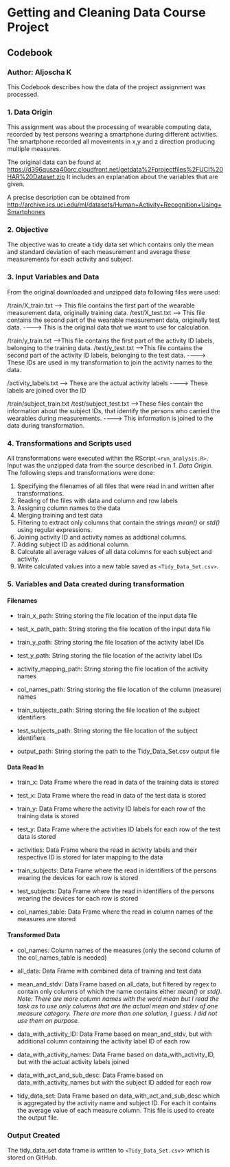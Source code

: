 # Getting and Cleaning Data Course Project
## Codebook
### Author: Aljoscha K

This Codebook describes how the data of the project assignment was processed.

### 1. Data Origin
This assignment was about the processing of wearable computing data, recorded by
test persons wearing a smartphone during different activities. The smartphone 
recorded all movements in x,y and z direction producing multiple measures. 

The original data can be found at https://d396qusza40orc.cloudfront.net/getdata%2Fprojectfiles%2FUCI%20HAR%20Dataset.zip
It includes an explanation about the variables that are given. 

A precise description can be obtained from http://archive.ics.uci.edu/ml/datasets/Human+Activity+Recognition+Using+Smartphones

### 2. Objective
The objective was to create a tidy data set which contains only the mean and standard deviation 
of each measurement and average these measurements for each activity and subject. 

### 3. Input Variables and Data
From the original downloaded and unzipped data following files were used: 

/train/X_train.txt
--> This file contains the first part of the wearable measurement data, originally training data. 
/test/X_test.txt
--> This file contains the second part of the wearable measurement data, originally test data. 
----> This is the original data that we want to use for calculation.

/train/y_train.txt
-->This file contains the first part of the activity ID labels, belonging to the training data. 
/test/y_test.txt
-->This file contains the second part of the activity ID labels, belonging to the test data. 
----> These IDs are used in my transformation to join the activity names to the data.

/activity_labels.txt
--> These are the actual activity labels
----> These labels are joined over the ID

/train/subject_train.txt
/test/subject_test.txt
-->These files contain the information about the subject IDs, that identify the persons who carried the wearables during measurements. 
----> This information is joined to the data during transformation.

### 4. Transformations and Scripts used
All transformations were executed within the RScript `<run_analysis.R>`. Input was the unzipped data from the source described in *1. Data Origin*.
The following steps and transformations were done: 
1. Specifying the filenames of all files that were read in and written after transformations.
2. Reading of the files with data and column and row labels
3. Assigning column names to the data
4. Merging training and test data
5. Filtering to extract only columns that contain the strings *mean()* or *std()* using regular expressions.
6. Joining activity ID and activity names as addtional columns. 
7. Adding subject ID as additional column.
8. Calculate all average values of all data columns for each subject and activity. 
9. Write calculated values into a new table saved as `<Tidy_Data_Set.csv>`. 

### 5. Variables and Data created during transformation
#### Filenames
* train_x_path: String storing the file location of the input data file
* test_x_path_path: String storing the file location of the input data file

* train_y_path: String storing the file location of the activity label IDs
* test_y_path: String storing the file location of the activity label IDs
* activity_mapping_path: String storing the file location of the activity names

* col_names_path: String storing the file location of the column (measure) names

* train_subjects_path: String storing the file location of the subject identifiers
* test_subjects_path: String storing the file location of the subject identifiers

* output_path: String storing the path to the Tidy_Data_Set.csv output file

#### Data Read In
* train_x: Data Frame where the read in data of the training data is stored
* test_x: Data Frame where the read in data of the test data is stored

* train_y: Data Frame where the activity ID labels for each row of the training data is stored
* test_y: Data Frame where the activities ID labels for each row of the test data is stored

* activities: Data Frame where the read in activity labels and their respective ID is stored for later mapping to the data

* train_subjects: Data Frame where the read in identifiers of the persons wearing the devices for each row is stored
* test_subjects:  Data Frame where the read in identifiers of the persons wearing the devices for each row is stored

* col_names_table: Data Frame where the read in column names of the measures are stored

#### Transformed Data
* col_names: Column names of the measures (only the second column of the col_names_table is needed)

* all_data: Data Frame with combined data of training and test data

* mean_and_stdv: Data Frame based on all_data, but filtered by regex to contain only columns of which the name contains either *mean()* or *std()*. 
*Note: There are more column names with the word mean but I read the task as to use only columns that are the actual mean and stdev of one measure category. There are more than one solution, I guess. I did not use them on purpose.*

* data_with_activity_ID: Data Frame based on mean_and_stdv, but with additional column containing the activity label ID of each row

* data_with_activity_names: Data Frame based on data_with_activity_ID, but with the actual activity labels joined

* data_with_act_and_sub_desc: Data Frame based on data_with_activity_names but with the subject ID added for each row

* tidy_data_set: Data Frame based on data_with_act_and_sub_desc which is aggregated by the activity name and subject ID. For each it contains the average value of each measure column. This file is used to create the output file.

### Output Created
The tidy_data_set data frame is written to `<Tidy_Data_Set.csv`> which is stored on GitHub.

